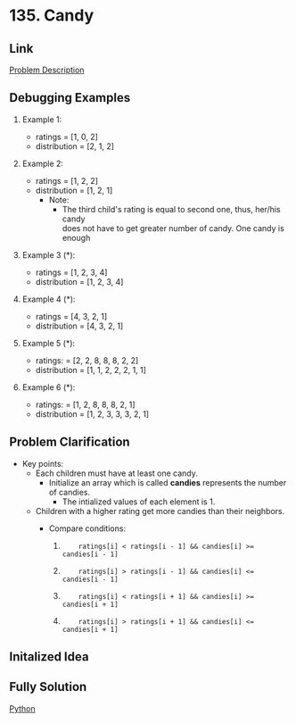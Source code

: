 # 135. Candy

## Link
[Problem Description](https://leetcode.com/problems/candy/)

## Debugging Examples
1) Example 1:
    - ratings      = [1, 0, 2]
    - distribution = [2, 1, 2]

2) Example 2:
    - ratings      = [1, 2, 2]
    - distribution = [1, 2, 1]
      - Note:
         * The third child's rating is equal to second one, thus, her/his candy \
         does not have to get greater number of candy. One candy is enough

3) Example 3 (*):
    - ratings      = [1, 2, 3, 4]
    - distribution = [1, 2, 3, 4]

4) Example 4 (*):
    - ratings      = [4, 3, 2, 1]
    - distribution = [4, 3, 2, 1]

5) Example 5 (*):
    - ratings:     = [2, 2, 8, 8, 8, 2, 2]
    - distribution = [1, 1, 2, 2, 2, 1, 1]

6) Example 6 (*):
    - ratings:     = [1, 2, 8, 8, 8, 2, 1]
    - distribution = [1, 2, 3, 3, 3, 2, 1]

## Problem Clarification
- Key points:
    - Each children must have at least one candy.
        - Initialize an array which is called **candies** represents the number of candies.
            - The intialized values of each element is 1.
    - Children with a higher rating get more candies than their neighbors.
        - Compare conditions:

            1) 
                ```
                    ratings[i] < ratings[i - 1] && candies[i] >= candies[i - 1]
                ```
            2)
                ```
                    ratings[i] > ratings[i - 1] && candies[i] <= candies[i - 1]
                ```
            3)
                ```
                    ratings[i] < ratings[i + 1] && candies[i] >= candies[i + 1]
                ```
            4)
                ```
                    ratings[i] > ratings[i + 1] && candies[i] <= candies[i + 1]
                ```

## Initalized Idea

## Fully Solution
[Python]()